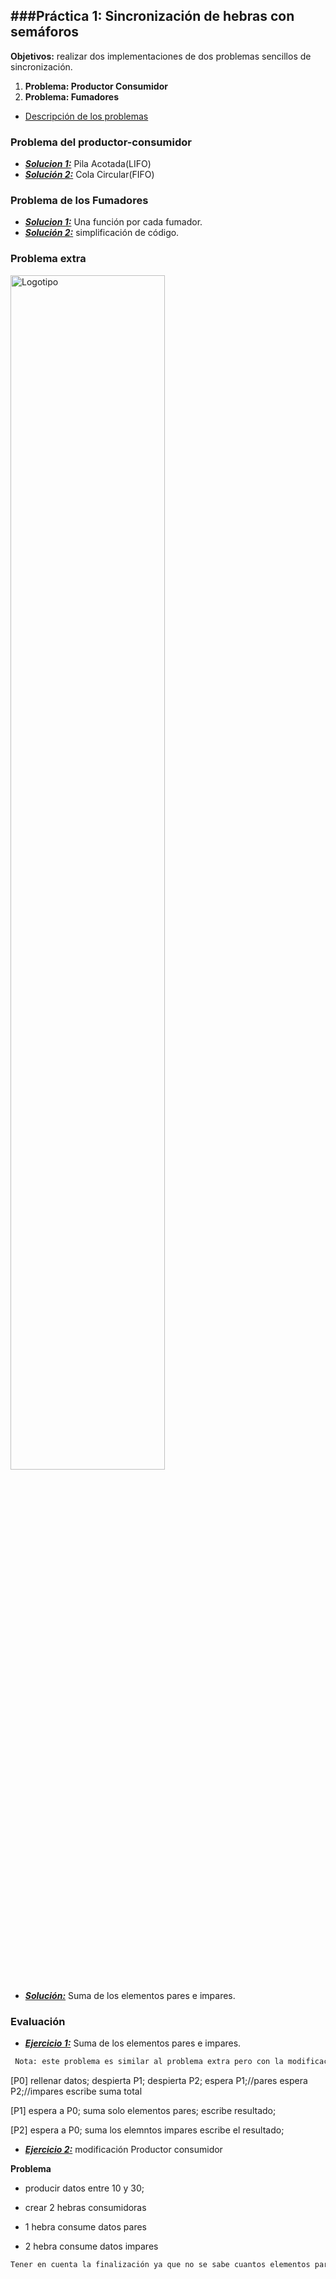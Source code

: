 ###Práctica 1: Sincronización de hebras con semáforos
-----

**Objetivos:** realizar dos implementaciones de dos problemas sencillos de sincronización.

1. **Problema: Productor Consumidor**
2. **Problema: Fumadores**
- [Descripción de los problemas][descripcion]

### Problema del productor-consumidor

- [***Solucion 1:***][LIFO] Pila Acotada(LIFO)
- [***Solución 2:***][FIFO] Cola Circular(FIFO)

### Problema de los Fumadores

- [***Solucion 1:***][ampliada] Una función por cada fumador.
- [***Solución 2:***][reducida] simplificación de código.


### Problema extra

<img src="problema.JPG" alt="Logotipo" width="70%" height="70%">

- [***Solución:***][suma] Suma de los elementos pares e impares.



### Evaluación
- [***Ejercicio 1:***][ex1] Suma de los elementos pares e impares.

```sh
 Nota: este problema es similar al problema extra pero con la modificacion en el P0, primero rellena los datos del vector y luego despierta a P1 y a P2 y espera a que terminen para realizar la suma total con los resultados obtenidos (total = par + impar;).
```
[P0]
rellenar datos;
despierta P1;
despierta P2;
espera P1;//pares
espera P2;//impares
escribe suma total

[P1]
espera a P0;
suma solo elementos pares;
escribe resultado;

[P2]
espera a P0;
suma los elemntos impares
escribe el resultado;


- [***Ejercicio 2:***][ex2] modificación Productor consumidor

**Problema**
- producir datos entre 10 y 30;

- crear 2 hebras consumidoras 
 - 1 hebra consume datos pares
 - 2 hebra consume datos impares
```sh
Tener en cuenta la finalización ya que no se sabe cuantos elementos pares e impares va ha generar el productor.
```


[descripcion]:https://github.com/marlenelis/SCD/blob/master/Prácticas/scd-practica1.pdf



[LIFO]:https://github.com/marlenelis/SCD/blob/master/Prácticas/P1/src/prod-cons_LIFO.cpp
[FIFO]:https://github.com/marlenelis/SCD/blob/master/Prácticas/P1/src/prod-cons_FIFO.cpp

[ampliada]:https://github.com/marlenelis/SCD/blob/master/Prácticas/P1/src/fumadores.cpp
[reducida]:https://github.com/marlenelis/SCD/blob/master/Prácticas/P1/src/fumadoresReducida.cpp


[suma]:https://github.com/marlenelis/SCD/blob/master/Prácticas/P1/src/suma_vector.cpp
[ex1]:https://github.com/marlenelis/SCD/blob/master/Prácticas/P1/src/ex-suma_vector.cpp
[ex2]:https://github.com/marlenelis/SCD/blob/master/Prácticas/P1/src/ex-prod-cons.cpp


